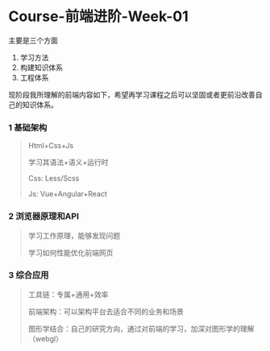 # Course-前端进阶-Week-01

主要是三个方面

1. 学习方法
2. 构建知识体系
3. 工程体系

现阶段我所理解的前端内容如下，希望再学习课程之后可以坚固或者更前沿改善自己的知识体系。

### 1 基础架构

> Html+Css+Js
>
> 学习其语法+语义+运行时
>
> Css: Less/Scss
>
> Js: Vue+Angular+React

### 2 浏览器原理和API

> 学习工作原理，能够发现问题
>
> 学习如何性能优化前端网页

### 3 综合应用

> 工具链：专属+通用+效率
>
> 前端架构：可以架构平台去适合不同的业务和场景
>
> 图形学结合：自己的研究方向，通过对前端的学习，加深对图形学的理解（webgl）
